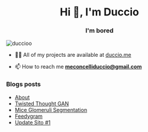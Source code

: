 <h1 align="center">Hi 👋, I'm Duccio</h1>
<h3 align="center">I'm bored</h3>

<p align="left"> <img src="https://komarev.com/ghpvc/?username=duccioo&label=Profile%20views&color=orange&style=flat" alt="duccioo" /> </p>

- 👨‍💻 All of my projects are available at [duccio.me](https://www.duccio.me)

- 📫 How to reach me **meconcelliduccio@gmail.com**

### Blogs posts
<!-- BLOG-POST-LIST:START -->
- [About](https://duccio.me/article/2.6585304907964915e+38)
- [Twisted Thought GAN](https://duccio.me/article/1.994928756287632e+38)
- [Mice Glomeruli Segmentation](https://duccio.me/article/2.011805938238103e+38)
- [Feedygram](https://duccio.me/article/4.269382480460554e+37)
- [Update Sito #1](https://duccio.me/article/2.61785581132589e+38)
<!-- BLOG-POST-LIST:END -->


